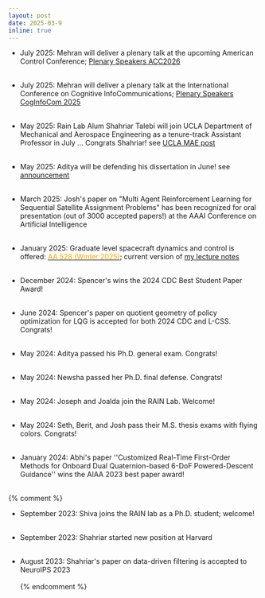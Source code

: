 ```yaml
---
layout: post
date: 2025-03-9
inline: true
---
```


- July 2025: Mehran will deliver a plenary talk at the upcoming American Control Conference; <a href="https://acc2026.a2c2.org/program/plenary-speakers"> Plenary Speakers ACC2026</a> <br/><br />

- July 2025: Mehran will deliver a plenary talk at the International Conference on Cognitive InfoCommunications; <a href="https://scitope.com/coginfocom25/?page_id=20"> Plenary Speakers CogInfoCom 2025</a> <br/><br />


- May 2025: Rain Lab Alum Shahriar Talebi will join UCLA Department of Mechanical and Aerospace Engineering as a tenure-track Assistant Professor in July ... Congrats Shahriar! see <a href="https://samueli.ucla.edu/people/shahriar-talebi/"> UCLA MAE post </a> <br/><br />

- May 2025: Aditya will be defending his dissertation in June! see <a href="https://www.aa.washington.edu/news/article/2025-05-12/perfect-angle-using-sunlight-better-track-space-objects"> announcement </a> <br/><br />

- March 2025: Josh's paper on "Multi Agent Reinforcement Learning for Sequential Satellite Assignment Problems"
has been recognized for oral presentation (out of 3000 accepted papers!) at the AAAI Conference on Artificial Intelligence <br /><br />

- January 2025: Graduate level spacecraft dynamics and control is offered: [<span style="color: orange;"> AA 528 (Winter 2025)</span>](/528-course/); current version of <a href="https://www.dropbox.com/scl/fi/jquwldbmcmbre2nuyoqn6/mehran-lecture-notes-528-W2025.pdf?rlkey=328o4ycq79c7bquyuowcte5n8&st=ol955bi0&dl=0" target="_blank">my lecture notes</a> <br /><br />

- December 2024: Spencer's wins the 2024 CDC Best Student Paper Award!<br /><br />

- June 2024: Spencer's paper on quotient geometry of policy optimization for LQG is accepted for both 2024 CDC and L-CSS. Congrats!<br /><br />

- May 2024: Aditya passed his Ph.D. general exam. Congrats!<br /><br />

- May 2024: Newsha passed her Ph.D. final defense. Congrats!<br /><br />

- May 2024: Joseph and Joalda join the RAIN Lab. Welcome!<br /><br />

- May 2024: Seth, Berit, and Josh pass their M.S. thesis exams with flying colors. Congrats!<br /><br />

- January 2024: Abhi's paper ''Customized Real-Time First-Order Methods for Onboard Dual Quaternion-based 6-DoF Powered-Descent Guidance'' wins the AIAA 2023 best paper award!<br /><br />

{% comment %}
- September 2023: Shiva joins the RAIN lab as a Ph.D. student; welcome!<br /><br />

- September 2023: Shahriar started new position at Harvard<br /><br />

- August 2023: Shahriar's paper on data-driven filtering is accepted to NeuroIPS 2023 <br /><br />
{% endcomment %}